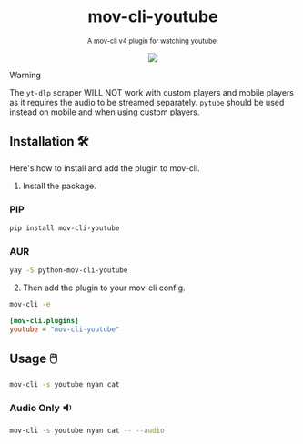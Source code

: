 <div align="center">

  # mov-cli-youtube
  <sub>A mov-cli v4 plugin for watching youtube.</sub>

  <img src="https://github.com/mov-cli/mov-cli-youtube/assets/66202304/7b586dd2-2084-4d6c-b008-92e0539f5123">

</div>

> [!WARNING]
> The `yt-dlp` scraper WILL NOT work with custom players and mobile players as it requires the audio to be streamed separately. `pytube` should be used instead on mobile and when using custom players.

## Installation 🛠️
Here's how to install and add the plugin to mov-cli.

1. Install the package.
### PIP
```sh
pip install mov-cli-youtube
```

### AUR
```sh
yay -S python-mov-cli-youtube
```

2. Then add the plugin to your mov-cli config.
```sh
mov-cli -e
```
```toml
[mov-cli.plugins]
youtube = "mov-cli-youtube"
```

## Usage 🖱️
```sh
mov-cli -s youtube nyan cat
```

### Audio Only 🔉
```sh
mov-cli -s youtube nyan cat -- --audio
```
